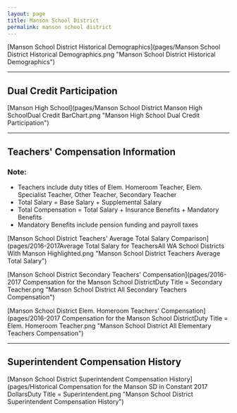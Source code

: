 ```yaml
---
layout: page
title: Manson School District
permalink: manson school district
---
```



[Manson School District Historical Demographics](pages/Manson School District Historical Demographics.png "Manson School District Historical Demographics")

___

## Dual Credit Participation

[Manson High School](pages/Manson School District Manson High SchoolDual Credit BarChart.png "Manson High School Dual Credit Participation")


___

## Teachers' Compensation Information
### Note:
- Teachers include duty titles of Elem. Homeroom Teacher, Elem. Specialist Teacher, Other Teacher, Secondary Teacher
- Total Salary = Base Salary + Supplemental Salary
- Total Compensation = Total Salary + Insurance Benefits + Mandatory Benefits
- Mandatory Benefits include pension funding and payroll taxes

[Manson School District Teachers' Average Total Salary Comparison](pages/2016-2017Average Total Salary for TeachersAll WA School Districts With Manson Highlighted.png "Manson School District Teachers Average Total Salary")

[Manson School District Secondary Teachers' Compensation](pages/2016-2017 Compensation for the Manson School DistrictDuty Title = Secondary Teacher.png "Manson School District All Secondary Teachers Compensation")

[Manson School District Elem. Homeroom Teachers' Compensation](pages/2016-2017 Compensation for the Manson School DistrictDuty Title = Elem. Homeroom Teacher.png "Manson School District All Elementary Teachers Compensation")


___

## Superintendent Compensation History

[Manson School District Superintendent Compensation History](pages/Historical Compensation for the Manson SD in Constant 2017 DollarsDuty Title = Superintendent.png "Manson School District Superintendent Compensation History")

